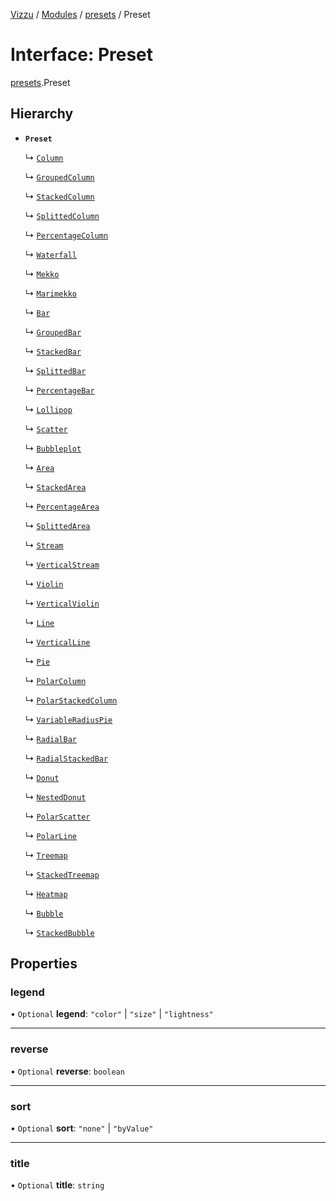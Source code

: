[Vizzu](../README.md) / [Modules](../modules.md) /
[presets](../modules/presets.md) / Preset

# Interface: Preset

[presets](../modules/presets.md).Preset

## Hierarchy

- **`Preset`**

  ↳ [`Column`](presets.Column.md)

  ↳ [`GroupedColumn`](presets.GroupedColumn.md)

  ↳ [`StackedColumn`](presets.StackedColumn.md)

  ↳ [`SplittedColumn`](presets.SplittedColumn.md)

  ↳ [`PercentageColumn`](presets.PercentageColumn.md)

  ↳ [`Waterfall`](presets.Waterfall.md)

  ↳ [`Mekko`](presets.Mekko.md)

  ↳ [`Marimekko`](presets.Marimekko.md)

  ↳ [`Bar`](presets.Bar.md)

  ↳ [`GroupedBar`](presets.GroupedBar.md)

  ↳ [`StackedBar`](presets.StackedBar.md)

  ↳ [`SplittedBar`](presets.SplittedBar.md)

  ↳ [`PercentageBar`](presets.PercentageBar.md)

  ↳ [`Lollipop`](presets.Lollipop.md)

  ↳ [`Scatter`](presets.Scatter.md)

  ↳ [`Bubbleplot`](presets.Bubbleplot.md)

  ↳ [`Area`](presets.Area.md)

  ↳ [`StackedArea`](presets.StackedArea.md)

  ↳ [`PercentageArea`](presets.PercentageArea.md)

  ↳ [`SplittedArea`](presets.SplittedArea.md)

  ↳ [`Stream`](presets.Stream.md)

  ↳ [`VerticalStream`](presets.VerticalStream.md)

  ↳ [`Violin`](presets.Violin.md)

  ↳ [`VerticalViolin`](presets.VerticalViolin.md)

  ↳ [`Line`](presets.Line.md)

  ↳ [`VerticalLine`](presets.VerticalLine.md)

  ↳ [`Pie`](presets.Pie.md)

  ↳ [`PolarColumn`](presets.PolarColumn.md)

  ↳ [`PolarStackedColumn`](presets.PolarStackedColumn.md)

  ↳ [`VariableRadiusPie`](presets.VariableRadiusPie.md)

  ↳ [`RadialBar`](presets.RadialBar.md)

  ↳ [`RadialStackedBar`](presets.RadialStackedBar.md)

  ↳ [`Donut`](presets.Donut.md)

  ↳ [`NestedDonut`](presets.NestedDonut.md)

  ↳ [`PolarScatter`](presets.PolarScatter.md)

  ↳ [`PolarLine`](presets.PolarLine.md)

  ↳ [`Treemap`](presets.Treemap.md)

  ↳ [`StackedTreemap`](presets.StackedTreemap.md)

  ↳ [`Heatmap`](presets.Heatmap.md)

  ↳ [`Bubble`](presets.Bubble.md)

  ↳ [`StackedBubble`](presets.StackedBubble.md)

## Properties

### legend

• `Optional` **legend**: `"color"` | `"size"` | `"lightness"`

______________________________________________________________________

### reverse

• `Optional` **reverse**: `boolean`

______________________________________________________________________

### sort

• `Optional` **sort**: `"none"` | `"byValue"`

______________________________________________________________________

### title

• `Optional` **title**: `string`
